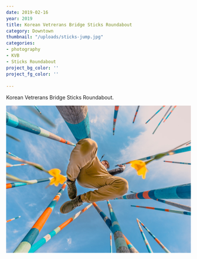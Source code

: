 ```yaml
---
date: 2019-02-16
year: 2019
title: Korean Vetrerans Bridge Sticks Roundabout
category: Downtown
thumbnail: "/uploads/sticks-jump.jpg"
categories:
- photography
- KVB
- Sticks Roundabout
project_bg_color: ''
project_fg_color: ''

---
```


Korean Vetrerans Bridge Sticks Roundabout.

![Korean Vetrerans Bridge Sticks Roundabout](/uploads/sticks-jump.jpg)